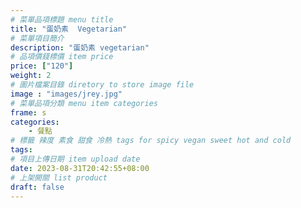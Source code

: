 ```yaml
---
# 菜單品項標題 menu title 
title: "蛋奶素  Vegetarian"
# 菜單項目簡介 
description: "蛋奶素 vegetarian"
# 品項價錢標價 item price 
price: ["120"]
weight: 2
# 圖片檔案目錄 diretory to store image file
image : "images/jrey.jpg"
# 菜單品項分類 menu item categories 
frame: s
categories: 
    - 餐點
# 標籤 辣度 素食 甜食 冷熱 tags for spicy vegan sweet hot and cold 
tags: 
# 項目上傳日期 item upload date 
date: 2023-08-31T20:42:55+08:00
# 上架開關 list product 
draft: false
---
```

